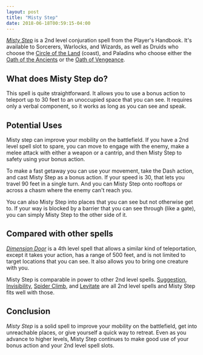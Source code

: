```yaml
---
layout: post
title: "Misty Step"
date: 2018-06-18T00:59:15-04:00
---
```


[_Misty Step_](https://dndbeyond.com/spells/misty-step) is a 2nd level conjuration spell from the Player's Handbook. It's available to Sorcerers, Warlocks, and Wizards, as well as Druids who choose the [Circle of the Land](https://www.dndbeyond.com/characters/classes/druid#CircleoftheLand) (coast), and Paladins who choose either the [Oath of the Ancients](https://www.dndbeyond.com/characters/classes/paladin#OathoftheAncients) or the [Oath of Vengeance](https://www.dndbeyond.com/characters/classes/paladin#OathofVengeance).

## What does Misty Step do?

This spell is quite straightforward. It allows you to use a bonus action to teleport up to 30 feet to an unoccupied space that you can see. It requires only a verbal component, so it works as long as you can see and speak.

## Potential Uses

Misty step can improve your mobility on the battlefield. If you have a 2nd level spell slot to spare, you can move to engage with the enemy, make a melee attack with either a weapon or a cantrip, and then Misty Step to safety using your bonus action.

To make a fast getaway you can use your movement, take the Dash action, and cast Misty Step as a bonus action. If your speed is 30, that lets you travel 90 feet in a single turn. And you can Misty Step onto rooftops or across a chasm where the enemy can't reach you.

You can also Misty Step into places that you can see but not otherwise get to. If your way is blocked by a barrier that you can see through (like a gate), you can simply Misty Step to the other side of it.

## Compared with other spells

[_Dimension Door_](https://dndbeyond.com/spells/dimension-door) is a 4th level spell that allows a similar kind of teleportation, except it takes your action, has a range of 500 feet, and is not limited to target locations that you can see. It also allows you to bring one creature with you.  

Misty Step is comparable in power to other 2nd level spells. [Suggestion](https://dndbeyond.com/spells/suggestion), [Invisibility](https://dndbeyond.com/spells/invisibility), [Spider Climb](https://dndbeyond.com/spells/spider-climb), and [Levitate](https://dndbeyond.com/spells/levitate) are all 2nd level spells and Misty Step fits well with those.

## Conclusion

_Misty Step_ is a solid spell to improve your mobility on the battlefield, get into unreachable places, or give yourself a quick way to retreat. Even as you advance to higher levels, Misty Step continues to make good use of your bonus action and your 2nd level spell slots.


